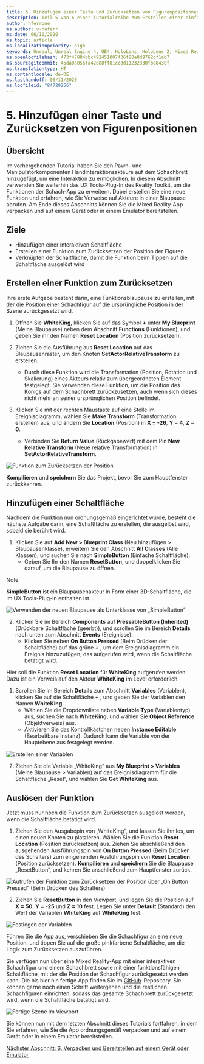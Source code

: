 ```yaml
---
title: 5. Hinzufügen einer Taste und Zurücksetzen von Figurenpositionen
description: Teil 5 von 6 einer Tutorialreihe zum Erstellen einer einfachen Schach-App mit der Unreal Engine 4 und dem UX Tools-Plug-In des Mixed Reality-Toolkits
author: hferrone
ms.author: v-haferr
ms.date: 06/10/2020
ms.topic: article
ms.localizationpriority: high
keywords: Unreal, Unreal Engine 4, UE4, HoloLens, HoloLens 2, Mixed Reality, Tutorial, erste Schritte, MRTK, UXT, UX Tools, Dokumentation
ms.openlocfilehash: 473f47884bbc492451007436f80e8d9762cf1ab7
ms.sourcegitcommit: 45da0a056fa42088ff81ccdd11232830fbe8430f
ms.translationtype: HT
ms.contentlocale: de-DE
ms.lasthandoff: 06/11/2020
ms.locfileid: "84720256"
---
```

# <a name="5-adding-a-button--resetting-piece-locations"></a>5. Hinzufügen einer Taste und Zurücksetzen von Figurenpositionen


## <a name="overview"></a>Übersicht

Im vorhergehenden Tutorial haben Sie den Pawn- und Manipulatorkomponenten Handinteraktionsakteure auf dem Schachbrett hinzugefügt, um eine Interaktion zu ermöglichen. In diesem Abschnitt verwenden Sie weiterhin das UX Tools-Plug-In des Reality Toolkit, um die Funktionen der Schach-App zu erweitern. Dabei erstellen Sie eine neue Funktion und erfahren, wie Sie Verweise auf Akteure in einer Blaupause abrufen. Am Ende dieses Abschnitts können Sie die Mixed Reality-App verpacken und auf einem Gerät oder in einem Emulator bereitstellen.

## <a name="objectives"></a>Ziele

* Hinzufügen einer interaktiven Schaltfläche
* Erstellen einer Funktion zum Zurücksetzen der Position der Figuren
* Verknüpfen der Schaltfläche, damit die Funktion beim Tippen auf die Schaltfläche ausgelöst wird

## <a name="creating-a-reset-function"></a>Erstellen einer Funktion zum Zurücksetzen
Ihre erste Aufgabe besteht darin, eine Funktionsblaupause zu erstellen, mit der die Position einer Schachfigur auf die ursprüngliche Position in der Szene zurückgesetzt wird. 

1.  Öffnen Sie **WhiteKing**, klicken Sie auf das Symbol **+** unter **My Blueprint** (Meine Blaupause) neben dem Abschnitt **Functions** (Funktionen), und geben Sie ihr den Namen **Reset Location** (Position zurücksetzen). 

2.  Ziehen Sie die Ausführung aus **Reset Location** auf das Blaupausenraster, um den Knoten **SetActorRelativeTransform** zu erstellen. 
    * Durch diese Funktion wird die Transformation (Position, Rotation und Skalierung) eines Akteurs relativ zum übergeordneten Element festgelegt. Sie verwenden diese Funktion, um die Position des Königs auf dem Schachbrett zurückzusetzen, auch wenn sich dieses nicht mehr an seiner ursprünglichen Position befindet. 
    
3. Klicken Sie mit der rechten Maustaste auf eine Stelle im Ereignisdiagramm, wählen Sie **Make Transform** (Transformation erstellen) aus, und ändern Sie **Location** (Position) in **X = -26**, **Y = 4**, **Z = 0**.
    * Verbinden Sie **Return Value** (Rückgabewert) mit dem Pin **New Relative Transform** (Neue relative Transformation) in **SetActorRelativeTransform**. 

![Funktion zum Zurücksetzen der Position](images/unreal-uxt/5-function.PNG)

**Kompilieren** und **speichern** Sie das Projekt, bevor Sie zum Hauptfenster zurückkehren. 


## <a name="adding-a-button"></a>Hinzufügen einer Schaltfläche
Nachdem die Funktion nun ordnungsgemäß eingerichtet wurde, besteht die nächste Aufgabe darin, eine Schaltfläche zu erstellen, die ausgelöst wird, sobald sie berührt wird. 

1.  Klicken Sie auf **Add New > Blueprint Class** (Neu hinzufügen > Blaupausenklasse), erweitern Sie den Abschnitt **All Classes** (Alle Klassen), und suchen Sie nach **SimpleButton** (Einfache Schaltfläche). 
    * Geben Sie Ihr den Namen **ResetButton**, und doppelklicken Sie darauf, um die Blaupause zu öffnen.

> [!NOTE]
> **SimpleButton** ist ein Blaupausenakteur in Form einer 3D-Schaltfläche, die im UX Tools-Plug-In enthalten ist. . 

![Verwenden der neuen Blaupause als Unterklasse von „SimpleButton“](images/unreal-uxt/5-subclass.PNG)

2. Klicken Sie im Bereich **Components** auf **PressableButton (Inherited)** (Drückbare Schaltfläche (geerbt)), und scrollen Sie im Bereich **Details** nach unten zum Abschnitt **Events** (Ereignisse). 
    * Klicken Sie neben **On Button Pressed** (Beim Drücken der Schaltfläche) auf das grüne **+** , um dem Ereignisdiagramm ein Ereignis hinzuzufügen, das aufgerufen wird, wenn die Schaltfläche betätigt wird. 
    
Hier soll die Funktion **Reset Location** für **WhiteKing** aufgerufen werden. Dazu ist ein Verweis auf den Akteur **WhiteKing** im Level erforderlich. 

1.  Scrollen Sie im Bereich **Details** zum Abschnitt **Variables** (Variablen), klicken Sie auf die Schaltfläche **+** , und geben Sie der Variablen den Namen **WhiteKing**. 
    * Wählen Sie die Dropdownliste neben **Variable Type** (Variablentyp) aus, suchen Sie nach **WhiteKing**, und wählen Sie **Object Reference** (Objektverweis) aus. 
    * Aktivieren Sie das Kontrollkästchen neben **Instance Editable** (Bearbeitbare Instanz). Dadurch kann die Variable von der Hauptebene aus festgelegt werden. 

![Erstellen einer Variablen](images/unreal-uxt/5-var.PNG)

2.  Ziehen Sie die Variable „WhiteKing“ aus **My Blueprint > Variables** (Meine Blaupause > Variablen) auf das Ereignisdiagramm für die Schaltfläche „Reset“, und wählen Sie **Get WhiteKing** aus. 

## <a name="firing-the-function"></a>Auslösen der Funktion
Jetzt muss nur noch die Funktion zum Zurücksetzen ausgelöst werden, wenn die Schaltfläche betätigt wird.

1.  Ziehen Sie den Ausgabepin von „WhiteKing“, und lassen Sie ihn los, um einen neuen Knoten zu platzieren. Wählen Sie die Funktion **Reset Location** (Position zurücksetzen) aus. Ziehen Sie abschließend den ausgehenden Ausführungspin von **On Button Pressed** (Beim Drücken des Schalters) zum eingehenden Ausführungspin von **Reset Location** (Position zurücksetzen). **Kompilieren** und **speichern** Sie die Blaupause „ResetButton“, und kehren Sie anschließend zum Hauptfenster zurück. 

![Aufrufen der Funktion zum Zurücksetzen der Position über „On Button Pressed“ (Beim Drücken des Schalters)](images/unreal-uxt/5-callresetloc.PNG)

2.  Ziehen Sie **ResetButton** in den Viewport, und legen Sie die Position auf **X = 50**, **Y = -25** und **Z = 10** fest. Legen Sie unter **Default** (Standard) den Wert der Variablen **WhiteKing** auf **WhiteKing** fest.

![Festlegen der Variablen](images/unreal-uxt/5-buttonlevel.PNG)

Führen Sie die App aus, verschieben Sie die Schachfigur an eine neue Position, und tippen Sie auf die große pinkfarbene Schaltfläche, um die Logik zum Zurücksetzen auszuführen.

Sie verfügen nun über eine Mixed Reality-App mit einer interaktiven Schachfigur und einem Schachbrett sowie mit einer funktionsfähigen Schaltfläche, mit der die Position der Schachfigur zurückgesetzt werden kann. Die bis hier hin fertige App finden Sie im [GitHub](https://github.com/microsoft/MixedReality-Unreal-Samples/tree/master/ChessApp)-Repository. Sie können gerne noch einen Schritt weitergehen und die restlichen Schachfiguren einrichten, sodass das gesamte Schachbrett zurückgesetzt wird, wenn die Schaltfläche betätigt wird.

![Fertige Szene im Viewport](images/unreal-uxt/5-endscene.PNG)

Sie können nun mit dem letzten Abschnitt dieses Tutorials fortfahren, in dem Sie erfahren, wie Sie die App ordnungsgemäß verpacken und auf einem Gerät oder in einem Emulator bereitstellen.

[Nächster Abschnitt: 6. Verpacken und Bereitstellen auf einem Gerät oder Emulator](unreal-uxt-ch6.md)
